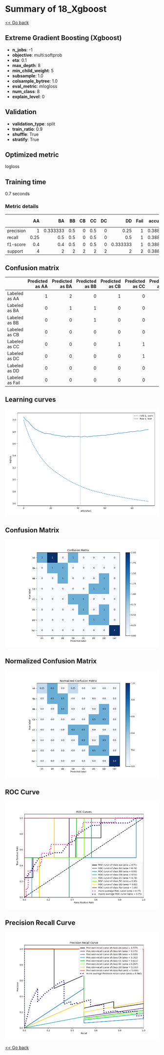 # Summary of 18_Xgboost

[<< Go back](../README.md)


## Extreme Gradient Boosting (Xgboost)
- **n_jobs**: -1
- **objective**: multi:softprob
- **eta**: 0.1
- **max_depth**: 8
- **min_child_weight**: 5
- **subsample**: 1.0
- **colsample_bytree**: 1.0
- **eval_metric**: mlogloss
- **num_class**: 8
- **explain_level**: 0

## Validation
 - **validation_type**: split
 - **train_ratio**: 0.9
 - **shuffle**: True
 - **stratify**: True

## Optimized metric
logloss

## Training time

0.7 seconds

### Metric details
|           |   AA |       BA |   BB |   CB |   CC |   DC |       DD |   Fail |   accuracy |   macro avg |   weighted avg |   logloss |
|:----------|-----:|---------:|-----:|-----:|-----:|-----:|---------:|-------:|-----------:|------------:|---------------:|----------:|
| precision | 1    | 0.333333 |  0.5 |    0 |  0.5 |    0 | 0.25     |      1 |   0.388889 |    0.447917 |       0.509259 |   1.71091 |
| recall    | 0.25 | 0.5      |  0.5 |    0 |  0.5 |    0 | 0.5      |      1 |   0.388889 |    0.40625  |       0.388889 |   1.71091 |
| f1-score  | 0.4  | 0.4      |  0.5 |    0 |  0.5 |    0 | 0.333333 |      1 |   0.388889 |    0.391667 |       0.392593 |   1.71091 |
| support   | 4    | 2        |  2   |    2 |  2   |    2 | 2        |      2 |   0.388889 |   18        |      18        |   1.71091 |


## Confusion matrix
|                 |   Predicted as AA |   Predicted as BA |   Predicted as BB |   Predicted as CB |   Predicted as CC |   Predicted as DC |   Predicted as DD |   Predicted as Fail |
|:----------------|------------------:|------------------:|------------------:|------------------:|------------------:|------------------:|------------------:|--------------------:|
| Labeled as AA   |                 1 |                 2 |                 0 |                 1 |                 0 |                 0 |                 0 |                   0 |
| Labeled as BA   |                 0 |                 1 |                 1 |                 0 |                 0 |                 0 |                 0 |                   0 |
| Labeled as BB   |                 0 |                 0 |                 1 |                 0 |                 0 |                 0 |                 1 |                   0 |
| Labeled as CB   |                 0 |                 0 |                 0 |                 0 |                 0 |                 1 |                 1 |                   0 |
| Labeled as CC   |                 0 |                 0 |                 0 |                 1 |                 1 |                 0 |                 0 |                   0 |
| Labeled as DC   |                 0 |                 0 |                 0 |                 0 |                 1 |                 0 |                 1 |                   0 |
| Labeled as DD   |                 0 |                 0 |                 0 |                 0 |                 0 |                 1 |                 1 |                   0 |
| Labeled as Fail |                 0 |                 0 |                 0 |                 0 |                 0 |                 0 |                 0 |                   2 |

## Learning curves
![Learning curves](learning_curves.png)
## Confusion Matrix

![Confusion Matrix](confusion_matrix.png)


## Normalized Confusion Matrix

![Normalized Confusion Matrix](confusion_matrix_normalized.png)


## ROC Curve

![ROC Curve](roc_curve.png)


## Precision Recall Curve

![Precision Recall Curve](precision_recall_curve.png)



[<< Go back](../README.md)
